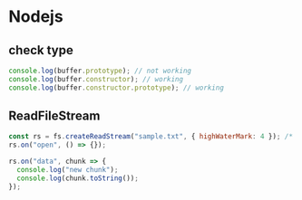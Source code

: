 # Nodejs

## check type

```js
console.log(buffer.prototype); // not working
console.log(buffer.constructor); // working
console.log(buffer.constructor.prototype); // working
```

## ReadFileStream

```js
const rs = fs.createReadStream("sample.txt", { highWaterMark: 4 }); /* buffer sizes */
rs.on("open", () => {});

rs.on("data", chunk => {
  console.log("new chunk");
  console.log(chunk.toString());
});
```
